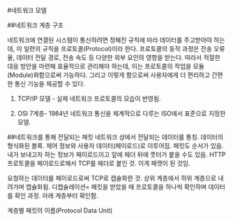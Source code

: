 #네트워크 모델

##네트워크 계층 구조

네트워크에 연결된 시스템이 통신하려면 정해진 규칙에 따라 데이터를 주고받아야 하는데, 이 일련의 규칙을 프로토콜(Protocol)이라 한다. 프로토콜의 동작 과정은 전송 오류율, 데이터 전달 경로, 전송 속도 등 다양한 외부 요인의 영향을 받는다. 따라서 적절한 대응 방안을 마련해 효율적으로 관리해야 하는데, 이는 프로토콜의 작업을 모듈(Module)화함으로써 가능하다. 그리고 이렇게 함으로써 사용자에게 더 편리하고 간편한 통신 기능을 제공할 수 있다.


1. TCP/IP 모델 - 실제 네트워크 프로토콜의 모습이 반영됨.

2. OSI 7계층- 1984년 네트워크 통신을 체계적으로 다루는 ISO에서 표준으로 지정한 모델. 




##네트워크를 통해 전달되는 패킷
네트워크 상에서 전달되는 데이터를 통칭. 데이터의 형식화된 블록. 제어 정보와 사용자 데이터(페이로드)로 이루어짐.
패킷도 순서가 있음. 
내가 보내고자 하는 정보가 페이로드이고 앞에 헤더 뒤에 풋터가 붙을 수도 있음.
HTTP 프로토콜을 페이로드로해서 TCP를 헤더로 붙인 것. 이게 패캣이 된 것임.

요청하는 데이터를 페이로드로써 TCP로 캡슐화한 것. 상위 계층에서 하위 계층으로 내려가며 캡슐화됨. 
디캡슐레이션= 패킷을 받았을 때 프로토콜을 하나씩 확인하며 데이터를 확인 과정. 아래 계층부터 확인함. 

계층별 패킷의 이름(Protocol Data Unit)

















